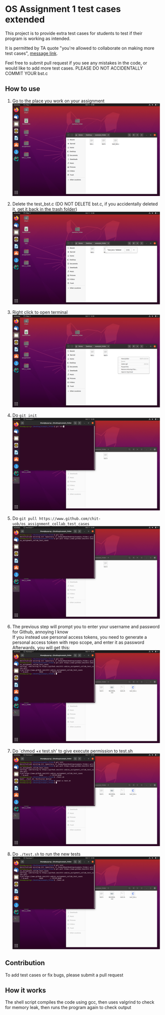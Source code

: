 # OS Assignment 1 test cases extended

This project is to provide extra test cases for students to test if their program is working as intended.

It is permitted by TA quote "you're allowed to collaborate on making more test cases", [message link](https://teams.microsoft.com/l/message/19:X4s8E0_rKnDkLOXarakhgS9dRqbryNlineShrclhEbI1@thread.tacv2/1665399080178?tenantId=b024cacf-dede-4241-a15c-3c97d553e9f3&groupId=ced72313-182f-4125-8a0f-b82a34f05299&parentMessageId=1665316022938&teamName=Operating%20Systems%20and%20Systems%20Programming%20-%202022-2023&channelName=General&createdTime=1665399080178&allowXTenantAccess=false).

Feel free to submit pull request if you see any mistakes in the code, or would like to add more test cases. PLEASE DO NOT ACCIDENTALLY COMMIT YOUR bst.c

## How to use

1. Go to the place you work on your assignment
![img1](img/1.png?raw=true)

2. Delete the test_bst.c (DO NOT DELETE bst.c, if you accidentally deleted it, [get it back in the trash folder](https://help.ubuntu.com/stable/ubuntu-help/files-recover.html.en#:~:text=To%20restore%20a%20file%20from%20the%20Trash%3A&text=Click%20on%20Files%20to%20open,on%20it%20and%20select%20Restore.))
![img2](img/2.png?raw=true)

3. Right click to open terminal
![img3](img/3.png?raw=true)

4. Do `git init`
![img4](img/4.png?raw=true)

5. Do `git pull https://www.github.com/chit-uob/os_assignment_collab_test_cases`
![img5](img/5.png?raw=true)

6. The previous step will prompt you to enter your username and password for Github, annoying I know\
If you instead use personal access tokens, you need to generate a personal access token with repo scope, and enter it as password\
Afterwards, you will get this:
![img6](img/6.png?raw=true)

7. Do `chmod +x test.sh' to give execute permission to test.sh
![img7](img/7.png?raw=true)

8. Do `./test.sh` to run the new tests
![img8](img/8.png?raw=true)

## Contribution

To add test cases or fix bugs, please submit a pull request

## How it works

The shell script compiles the code using gcc, then uses valgrind to check for memory leak, then runs the program again to check output

